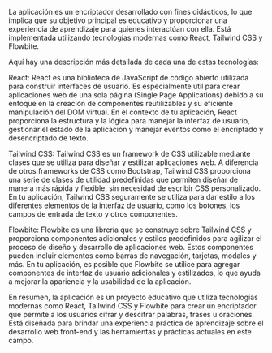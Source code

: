La aplicación es un encriptador desarrollado con fines didácticos, lo que implica que su objetivo principal es educativo y proporcionar una experiencia de aprendizaje para quienes interactúan con ella. Está implementada utilizando tecnologías modernas como React, Tailwind CSS y Flowbite.

Aquí hay una descripción más detallada de cada una de estas tecnologías:

React: React es una biblioteca de JavaScript de código abierto utilizada para construir interfaces de usuario. Es especialmente útil para crear aplicaciones web de una sola página (Single Page Applications) debido a su enfoque en la creación de componentes reutilizables y su eficiente manipulación del DOM virtual. En el contexto de tu aplicación, React proporciona la estructura y la lógica para manejar la interfaz de usuario, gestionar el estado de la aplicación y manejar eventos como el encriptado y desencriptado de texto.

Tailwind CSS: Tailwind CSS es un framework de CSS utilizable mediante clases que se utiliza para diseñar y estilizar aplicaciones web. A diferencia de otros frameworks de CSS como Bootstrap, Tailwind CSS proporciona una serie de clases de utilidad predefinidas que permiten diseñar de manera más rápida y flexible, sin necesidad de escribir CSS personalizado. En tu aplicación, Tailwind CSS seguramente se utiliza para dar estilo a los diferentes elementos de la interfaz de usuario, como los botones, los campos de entrada de texto y otros componentes.

Flowbite: Flowbite es una librería que se construye sobre Tailwind CSS y proporciona componentes adicionales y estilos predefinidos para agilizar el proceso de diseño y desarrollo de aplicaciones web. Estos componentes pueden incluir elementos como barras de navegación, tarjetas, modales y más. En tu aplicación, es posible que Flowbite se utilice para agregar componentes de interfaz de usuario adicionales y estilizados, lo que ayuda a mejorar la apariencia y la usabilidad de la aplicación.

En resumen, la aplicación es un proyecto educativo que utiliza tecnologías modernas como React, Tailwind CSS y Flowbite para crear un encriptador que permite a los usuarios cifrar y descifrar palabras, frases u oraciones. Está diseñada para brindar una experiencia práctica de aprendizaje sobre el desarrollo web front-end y las herramientas y prácticas actuales en este campo.
